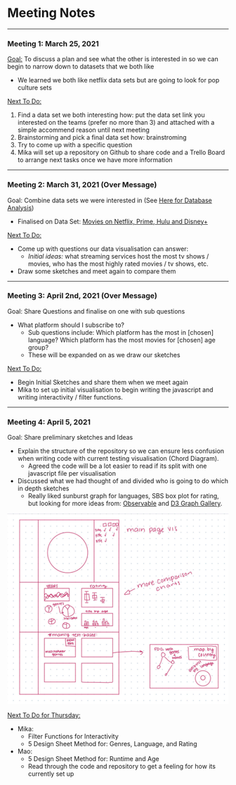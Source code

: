 # Meeting Notes 

---
### Meeting 1: March 25, 2021

<ins>Goal:</ins> To discuss a plan and see what the other is interested in so we can begin to narrow down to datasets that we both like 
- We learned we both like netflix data  sets but are going to look for pop culture sets 


<ins>Next To Do:</ins>
 1. Find a data set we both interesting 
    how: put the data set link you interested on the teams (prefer no more than 3) and attached with a simple accommend reason until next meeting
 2. Brainstorming and pick a final data set 
    how: brainstroming
 3. Try to come up with a specific question
 4. Mika will set up a repository on Github to share code and a Trello Board to arrange next tasks once we have more information


---

### Meeting  2: March 31, 2021 (Over Message)
Goal: Combine data sets we were interested in (See [Here for Database Analysis](Choosing_A_Dataset.md))
- Finalised on Data Set: [Movies on Netflix, Prime, Hulu and Disney+](https://www.kaggle.com/ruchi798/movies-on-netflix-prime-video-hulu-and-disney)


<ins>Next To Do:</ins> 
  - Come up with questions our data visualisation can answer:
    - *Initial ideas:* what streaming services host the most tv shows / movies, who has the most highly rated movies / tv shows, etc.
  - Draw some sketches and meet again to compare them 

---

### Meeting  3: April 2nd, 2021 (Over Message)
Goal: Share Questions and finalise on one with sub questions 
- What platform should I subscribe to? 
  - Sub questions include: Which platform has the most in [chosen] language? Which platform has the most movies for [chosen] age group?
  - These will be expanded on as we draw our sketches

<ins>Next To Do:</ins>
- Begin Initial Sketches and share them when we meet again
- Mika to set up initial visualisation to begin writing the javascript and writing interactivity / filter functions. 

---

### Meeting  4: April 5, 2021
Goal: Share preliminary sketches and Ideas
- Explain the structure of the repository so we can ensure less confusion when writing code with current testing visualisation (Chord Diagram).
    - Agreed the code will be a lot easier to read if its split with one javascript file per visualisation
- Discussed what we had thought of and divided who is going to do which in depth sketches
    - Really liked sunburst graph for languages, SBS box plot for rating, but looking for more ideas from: [Observable](https://observablehq.com) and [D3 Graph Gallery](https://www.d3-graph-gallery.com).


![Quick-Sketch-Layout](Images/Quick-Sketch-Layout.jpg)


<ins>Next To Do for Thursday:</ins>
- Mika:
    - Filter Functions for Interactivity 
    - 5 Design Sheet Method for: Genres, Language, and Rating 
- Mao:
    - 5 Design Sheet Method for: Runtime and Age
    - Read through the code and repository to get a feeling for how its currently set up
